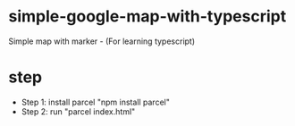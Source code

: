 # simple-google-map-with-typescript
Simple map with marker - (For learning typescript)


# step
- Step 1: install parcel "npm install parcel"
- Step 2: run "parcel index.html"


